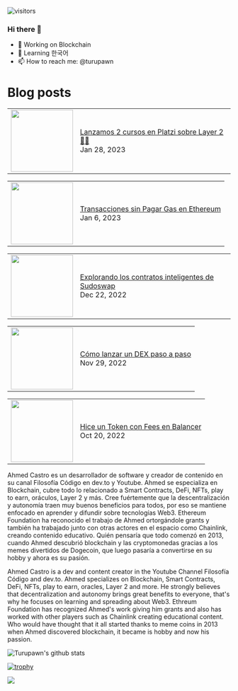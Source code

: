 ![visitors](https://visitor-badge.glitch.me/badge?page_id=turupawn.turupawn)

### Hi there 👋

- 🔭 Working on Blockchain
- 🌱 Learning 한국어
- 📫 How to reach me: @turupawn

# Blog posts

<!-- BLOG-POST-LIST:START --><table><tr><td><a href="https://www.youtube.com/watch?v=zmGKkFvENDM"><img width="140px" src="https://i.ytimg.com/vi/zmGKkFvENDM/mqdefault.jpg"></a></td>
<td><a href="https://www.youtube.com/watch?v=zmGKkFvENDM">Lanzamos 2 cursos en Platzi sobre Layer 2 🚀🚀</a><br/>Jan 28, 2023</td></tr></table>
<table><tr><td><a href="https://www.youtube.com/watch?v=63NtTSxC0xY"><img width="140px" src="https://i.ytimg.com/vi/63NtTSxC0xY/mqdefault.jpg"></a></td>
<td><a href="https://www.youtube.com/watch?v=63NtTSxC0xY">Transacciones sin Pagar Gas en Ethereum</a><br/>Jan 6, 2023</td></tr></table>
<table><tr><td><a href="https://www.youtube.com/watch?v=bHzYevurKCU"><img width="140px" src="https://i.ytimg.com/vi/bHzYevurKCU/mqdefault.jpg"></a></td>
<td><a href="https://www.youtube.com/watch?v=bHzYevurKCU">Explorando los contratos inteligentes de Sudoswap</a><br/>Dec 22, 2022</td></tr></table>
<table><tr><td><a href="https://www.youtube.com/watch?v=f9eED3Lp7DM"><img width="140px" src="https://i.ytimg.com/vi/f9eED3Lp7DM/mqdefault.jpg"></a></td>
<td><a href="https://www.youtube.com/watch?v=f9eED3Lp7DM">Cómo lanzar un DEX paso a paso</a><br/>Nov 29, 2022</td></tr></table>
<table><tr><td><a href="https://www.youtube.com/watch?v=khnzvH781iw"><img width="140px" src="https://i.ytimg.com/vi/khnzvH781iw/mqdefault.jpg"></a></td>
<td><a href="https://www.youtube.com/watch?v=khnzvH781iw">Hice un Token con Fees en Balancer</a><br/>Oct 20, 2022</td></tr></table>
<!-- BLOG-POST-LIST:END -->

<!-- YOUTUBE:START -->
<!-- YOUTUBE:END -->

Ahmed Castro es un desarrollador de software y creador de contenido en su canal Filosofía Código en dev.to y Youtube. Ahmed se especializa en Blockchain, cubre todo lo relacionado a Smart Contracts, DeFi, NFTs, play to earn, oráculos, Layer 2 y más. Cree fuértemente que la descentralización y autonomía traen muy buenos beneficios para todos, por eso se mantiene enfocado en aprender y difundir sobre tecnologías Web3. Ethereum Foundation ha reconocido el trabajo de Ahmed ortorgándole grants y también ha trabajado junto con otras actores en el espacio como Chainlink, creando contenido educativo. Quién pensaría que todo comenzó en 2013, cuando Ahmed descubrió blockchain y las cryptomonedas gracias a los memes divertidos de Dogecoin, que luego pasaría a convertirse en su hobby y ahora es su pasión.

Ahmed Castro is a dev and content creator in the Youtube Channel Filosofía Código and dev.to. Ahmed specializes on Blockchain, Smart Contracts, DeFi, NFTs, play to earn, oracles, Layer 2 and more. He strongly believes that decentralization and autonomy brings great benefits to everyone, that's why he focuses on learning and spreading about Web3. Ethreum Foundation has recognized Ahmed's work giving him grants and also has worked with other players such as Chainlink creating educational content. Who would have thought that it all started thanks to meme coins in 2013 when Ahmed discovered blockchain, it became is hobby and now his passion.

![Turupawn's github stats](https://github-readme-stats.vercel.app/api?username=turupawn&show_icons=true)

[![trophy](https://github-profile-trophy.vercel.app/?username=Turupawn&theme=onedark)](https://github.com/ryo-ma/github-profile-trophy)

<a href="https://github.com/anuraghazra/github-readme-stats">
  <!-- Change the `github-readme-stats.anuraghazra1.vercel.app` to `github-readme-stats.vercel.app`  -->
  <img align="center" src="https://github-readme-stats.anuraghazra1.vercel.app/api/top-langs/?username=Turupawn&layout=compact&theme=radical" />
</a>

<!--
**Turupawn/Turupawn** is a ✨ _special_ ✨ repository because its `README.md` (this file) appears on your GitHub profile.

Here are some ideas to get you started:

- 🔭 I’m currently working on ...
- 🌱 I’m currently learning ...
- 👯 I’m looking to collaborate on ...
- 🤔 I’m looking for help with ...
- 💬 Ask me about ...
- 📫 How to reach me: ...
- 😄 Pronouns: ...
- ⚡ Fun fact: ...
-->
